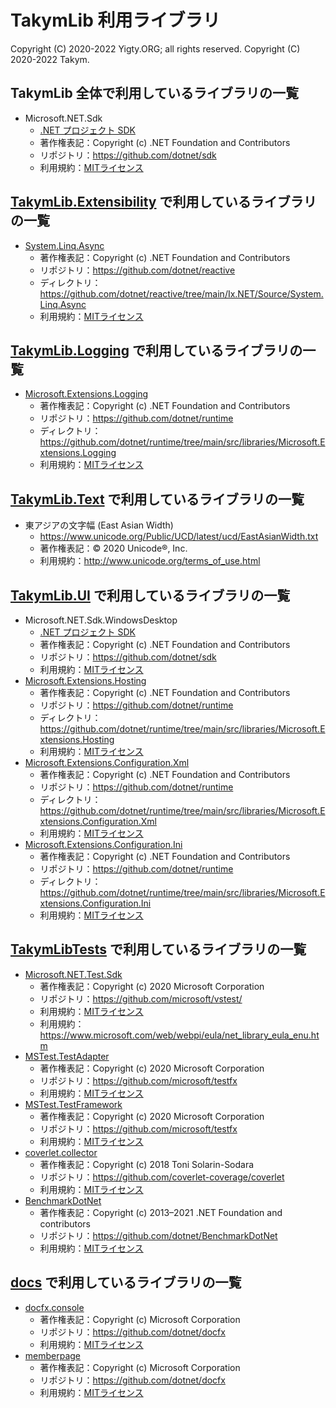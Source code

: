 # TakymLib 利用ライブラリ
Copyright (C) 2020-2022 Yigty.ORG; all rights reserved.
Copyright (C) 2020-2022 Takym.

## TakymLib 全体で利用しているライブラリの一覧
* Microsoft.NET.Sdk
	* [.NET プロジェクト SDK](https://docs.microsoft.com/ja-jp/dotnet/core/project-sdk/overview)
	* 著作権表記：Copyright (c) .NET Foundation and Contributors
	* リポジトリ：<https://github.com/dotnet/sdk>
	* 利用規約：[MITライセンス](https://github.com/dotnet/sdk/blob/main/LICENSE.TXT)

## [TakymLib.Extensibility] で利用しているライブラリの一覧
* [System.Linq.Async]
	* 著作権表記：Copyright (c) .NET Foundation and Contributors
	* リポジトリ：<https://github.com/dotnet/reactive>
	* ディレクトリ：<https://github.com/dotnet/reactive/tree/main/Ix.NET/Source/System.Linq.Async>
	* 利用規約：[MITライセンス](https://github.com/dotnet/reactive/blob/main/LICENSE)

## [TakymLib.Logging] で利用しているライブラリの一覧
* [Microsoft.Extensions.Logging]
	* 著作権表記：Copyright (c) .NET Foundation and Contributors
	* リポジトリ：<https://github.com/dotnet/runtime>
	* ディレクトリ：<https://github.com/dotnet/runtime/tree/main/src/libraries/Microsoft.Extensions.Logging>
	* 利用規約：[MITライセンス](https://github.com/dotnet/runtime/blob/main/LICENSE.TXT)

## [TakymLib.Text] で利用しているライブラリの一覧
* 東アジアの文字幅 (East Asian Width)
	* <https://www.unicode.org/Public/UCD/latest/ucd/EastAsianWidth.txt>
	* 著作権表記：&copy; 2020 Unicode&reg;, Inc.
	* 利用規約：<http://www.unicode.org/terms_of_use.html>

## [TakymLib.UI] で利用しているライブラリの一覧
* Microsoft.NET.Sdk.WindowsDesktop
	* [.NET プロジェクト SDK](https://docs.microsoft.com/ja-jp/dotnet/core/project-sdk/overview)
	* 著作権表記：Copyright (c) .NET Foundation and Contributors
	* リポジトリ：<https://github.com/dotnet/sdk>
	* 利用規約：[MITライセンス](https://github.com/dotnet/sdk/blob/main/LICENSE.TXT)
* [Microsoft.Extensions.Hosting]
	* 著作権表記：Copyright (c) .NET Foundation and Contributors
	* リポジトリ：<https://github.com/dotnet/runtime>
	* ディレクトリ：<https://github.com/dotnet/runtime/tree/main/src/libraries/Microsoft.Extensions.Hosting>
	* 利用規約：[MITライセンス](https://github.com/dotnet/runtime/blob/main/LICENSE.TXT)
* [Microsoft.Extensions.Configuration.Xml]
	* 著作権表記：Copyright (c) .NET Foundation and Contributors
	* リポジトリ：<https://github.com/dotnet/runtime>
	* ディレクトリ：<https://github.com/dotnet/runtime/tree/main/src/libraries/Microsoft.Extensions.Configuration.Xml>
	* 利用規約：[MITライセンス](https://github.com/dotnet/runtime/blob/main/LICENSE.TXT)
* [Microsoft.Extensions.Configuration.Ini]
	* 著作権表記：Copyright (c) .NET Foundation and Contributors
	* リポジトリ：<https://github.com/dotnet/runtime>
	* ディレクトリ：<https://github.com/dotnet/runtime/tree/main/src/libraries/Microsoft.Extensions.Configuration.Ini>
	* 利用規約：[MITライセンス](https://github.com/dotnet/runtime/blob/main/LICENSE.TXT)

## [TakymLibTests] で利用しているライブラリの一覧
* [Microsoft.NET.Test.Sdk]
	* 著作権表記：Copyright (c) 2020 Microsoft Corporation
	* リポジトリ：<https://github.com/microsoft/vstest/>
	* 利用規約：[MITライセンス](https://github.com/microsoft/vstest/blob/master/LICENSE)
	* 利用規約：<https://www.microsoft.com/web/webpi/eula/net_library_eula_enu.htm>
* [MSTest.TestAdapter]
	* 著作権表記：Copyright (c) 2020 Microsoft Corporation
	* リポジトリ：<https://github.com/microsoft/testfx>
	* 利用規約：[MITライセンス](https://github.com/microsoft/testfx/blob/master/LICENSE.txt)
* [MSTest.TestFramework]
	* 著作権表記：Copyright (c) 2020 Microsoft Corporation
	* リポジトリ：<https://github.com/microsoft/testfx>
	* 利用規約：[MITライセンス](https://github.com/microsoft/testfx/blob/master/LICENSE.txt)
* [coverlet.collector]
	* 著作権表記：Copyright (c) 2018 Toni Solarin-Sodara
	* リポジトリ：<https://github.com/coverlet-coverage/coverlet>
	* 利用規約：[MITライセンス](https://github.com/coverlet-coverage/coverlet/blob/master/LICENSE)
* [BenchmarkDotNet]
	* 著作権表記：Copyright (c) 2013–2021 .NET Foundation and contributors
	* リポジトリ：<https://github.com/dotnet/BenchmarkDotNet>
	* 利用規約：[MITライセンス](https://github.com/dotnet/BenchmarkDotNet/blob/master/LICENSE.md)

## [docs] で利用しているライブラリの一覧
* [docfx.console]
	* 著作権表記：Copyright (c) Microsoft Corporation
	* リポジトリ：<https://github.com/dotnet/docfx>
	* 利用規約：[MITライセンス](https://github.com/dotnet/docfx/blob/dev/LICENSE)
* [memberpage]
	* 著作権表記：Copyright (c) Microsoft Corporation
	* リポジトリ：<https://github.com/dotnet/docfx>
	* 利用規約：[MITライセンス](https://github.com/dotnet/docfx/blob/dev/LICENSE)




[TakymLib.Extensibility]:                 https://github.com/YigtyORG/TakymLib/tree/master/src/TakymLib.Extensibility
[TakymLib.Logging]:                       https://github.com/YigtyORG/TakymLib/tree/master/src/TakymLib.Logging
[TakymLib.Text]:                          https://github.com/YigtyORG/TakymLib/tree/master/src/TakymLib.Text
[TakymLib.UI]:                            https://github.com/YigtyORG/TakymLib/tree/master/src/TakymLib.UI
[TakymLibTests]:                          https://github.com/YigtyORG/TakymLib/tree/master/tests/
[docs]:                                   https://github.com/YigtyORG/TakymLib/tree/master/docs/
[System.Linq.Async]:                      https://www.nuget.org/packages/System.Linq.Async/
[BenchmarkDotNet]:                        https://www.nuget.org/packages/BenchmarkDotNet/
[coverlet.collector]:                     https://www.nuget.org/packages/coverlet.collector/
[docfx.console]:                          https://www.nuget.org/packages/docfx.console/
[memberpage]:                             https://www.nuget.org/packages/memberpage/
[Microsoft.Extensions.Configuration.Ini]: https://www.nuget.org/packages/Microsoft.Extensions.Configuration.Ini
[Microsoft.Extensions.Configuration.Xml]: https://www.nuget.org/packages/Microsoft.Extensions.Configuration.Ini
[Microsoft.Extensions.Hosting]:           https://www.nuget.org/packages/Microsoft.Extensions.Hosting
[Microsoft.Extensions.Logging]:           https://www.nuget.org/packages/Microsoft.Extensions.Logging
[Microsoft.NET.Test.Sdk]:                 https://www.nuget.org/packages/Microsoft.NET.Test.Sdk/
[MSTest.TestAdapter]:                     https://www.nuget.org/packages/MSTest.TestAdapter/
[MSTest.TestFramework]:                   https://www.nuget.org/packages/MSTest.TestFramework/
